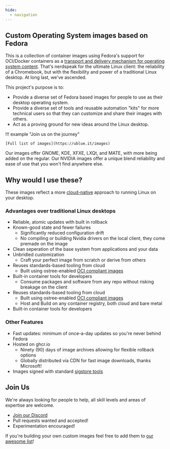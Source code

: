 ```yaml
---
hide:
  - navigation
---
```


## Custom Operating System images based on Fedora

This is a collection of container images using Fedora's support for OCI/Docker containers as a [transport and delivery mechanism for operating system content](https://fedoraproject.org/wiki/Changes/OstreeNativeContainerStable). That's nerdspeak for the ultimate Linux client: the reliability of a Chromebook, but with the flexibility and power of a traditional Linux desktop. At long last, we've ascended. 

This project's purpose is to:

- Provide a diverse set of Fedora based images for people to use as their desktop operating system.
- Provide a diverse set of tools and reusable automation "kits" for more technical users so that they can customize and share their images with others.
- Act as a proving ground for new ideas around the Linux desktop. 

!!! example "Join us on the journey"

    [Full list of images](https://ublue.it/images)

Our images offer GNOME, KDE, XFXE, LXQt, and MATE, with more being added on the regular. Our NVIDIA images offer a unique blend reliability and ease of use that you won't find anywhere else.

## Why would I use these?

These images reflect a more [cloud-native](https://www.youtube.com/watch?v=vZ1LRe_foJY) approach to running Linux on your desktop. 

### Advantages over traditional Linux desktops 

- Reliable, atomic updates with built in rollback
- Known-good state and fewer failures
    - Significantly reduced configuration drift
    - No compiling or building Nvidia drivers on the local client, they come premade on the image
- Clean seperation of the base system from applications and your data
- Unbridled customization
    - Craft your perfect image from scratch or derive from others   
- Reuses standards-based tooling from cloud
    - Built using ostree-enabled [OCI compliant images](https://opencontainers.org/) 
- Built-in container tools for developers
    - Consume packages and software from any repo without risking breakage on the client
- Reuses standards-based tooling from cloud
    - Built using ostree-enabled [OCI compliant images](https://opencontainers.org/)
    - Host and Build on any container registry, both cloud and bare metal
- Built-in container tools for developers

### Other Features

- Fast updates: minimum of once-a-day updates so you're never behind Fedora
- Hosted on ghcr.io
    - Ninety (90) days of image archives allowing for flexible rollback options  
    - Globally distributed via CDN for fast image downloads, thanks Microsoft!
- Images signed with standard [sigstore tools](https://www.sigstore.dev/)

## Join Us

We're always looking for people to help, all skill levels and areas of expertise are welcome.

- [Join our Discord](https://discord.gg/WEu6BdFEtp)
- Pull requests wanted and accepted!
- Experimentation encouraged!

If you're building your own custom images feel free to add them to [our awesome list](https://github.com/ublue-os/awesome-custom-images)!
